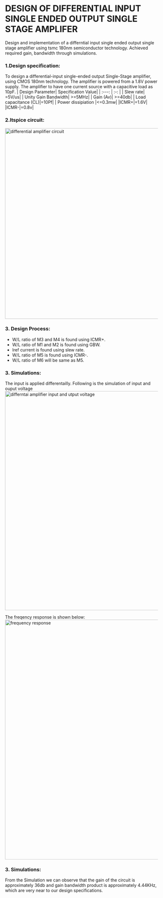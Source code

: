# DESIGN OF DIFFERENTIAL INPUT SINGLE ENDED OUTPUT SINGLE STAGE AMPLIFER
Design and implementation of a differntial input single ended output single stage amplifier using tsmc 180nm semiconductor technology. Achieved required gain, bandwidth through simulations. 
### 1.Design specification:
To design a differential-input single-ended output Single-Stage amplifier, using CMOS 180nm technology. The amplifier is powered from a 1.8V power supply. The amplifier to have one current source with a capacitive load as 10pF.
| Design Parameter| Specification Value| 
| :---:  | :-: |
| Slew rate| =5V/us|
| Unity Gain Bandwidth| >=5MHz|
| Gain (Av)| >=40db|
| Load capacitance (CL)|=10Pf|
| Power dissipiation |<=0.3mw|
|ICMR+|=1.6V|
|ICMR-|=0.8v|

### 2.ltspice circuit:

<img width="626" alt="differential amplifier circuit" src="https://github.com/user-attachments/assets/00baabdd-6011-44a2-b255-37279971a9d1" />

### 3. Design Process:

* W/L ratio of M3 and M4 is found using ICMR+.
* W/L ratio of M1 and M2 is found using GBW.
* Iref current is found using slew rate.
* W/L ratio of M5 is found using ICMR-.
* W/L ratio of M6 will be same as M5.

### 3. Simulations:
The input is applied differentailly. Following is the simulation of input and ouput voltage
<img width="719" alt="differntai amplifier input and utput voltage" src="https://github.com/user-attachments/assets/19df4372-a7c5-4b46-8a4c-850f88283829" />

The freqency response is shown below:
<img width="787" alt="frequency response" src="https://github.com/user-attachments/assets/c8cab667-14b2-45c9-9807-b9ca8c22b041" />

### 3. Simulations:

From the Simulation we can observe that the gain of the circuit is approximately 36db and gain bandwidth product is approximately 4.44KHz, which are very near to our design specifications.








